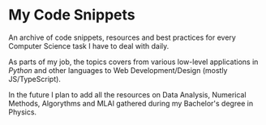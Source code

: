 # My Code Snippets

An archive of code snippets, resources and best practices for every Computer Science task I have to deal with daily.

As parts of my job, the topics covers from various low-level applications in _Python_ and other languages to Web Development/Design (mostly JS/TypeScript).

In the future I plan to add all the resources on Data Analysis, Numerical Methods, Algorythms and MLAI gathered during my Bachelor's degree in Physics.